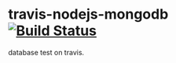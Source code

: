 # travis-nodejs-mongodb [![Build Status](https://travis-ci.org/airtoxin/travis-nodejs-mongodb.svg)](https://travis-ci.org/airtoxin/travis-nodejs-mongodb)

database test on travis.
